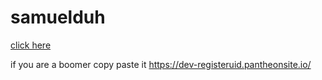 # samuelduh

[click here](https://dev-registeruid.pantheonsite.io/)

if you are a boomer copy paste it https://dev-registeruid.pantheonsite.io/
